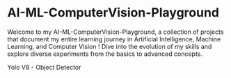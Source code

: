 # AI-ML-ComputerVision-Playground
Welcome to my AI-ML-ComputerVision-Playground, a collection of projects that document my entire learning journey in Artificial Intelligence, Machine Learning, and Computer Vision ! Dive into the evolution of my skills and explore diverse experiments from the basics to advanced concepts.

Yolo V8 - Object Detector 
